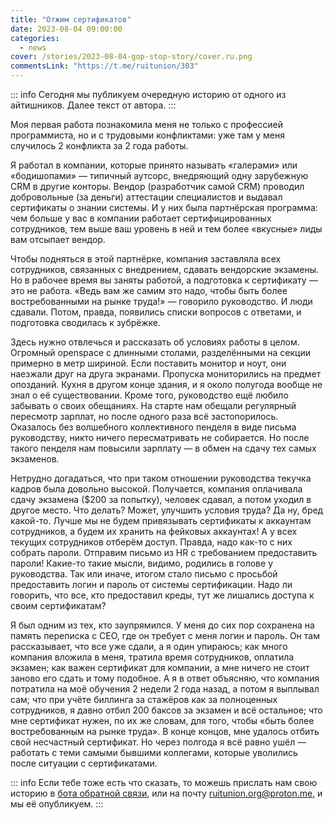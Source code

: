 ```yaml
---
title: "Отжим сертификатов"
date: 2023-08-04 09:00:00
categories:
  - news
cover: /stories/2023-08-04-gop-stop-story/cover.ru.png
commentsLink: "https://t.me/ruitunion/303"
---
```


::: info
Сегодня мы публикуем очередную историю от одного из айтишников. Далее текст от 
автора.
:::

Моя первая работа познакомила меня не только с профессией программиста, но и с трудовыми конфликтами: уже там у меня случилось 2 конфликта за 2 года работы.

Я работал в компании, которые принято называть «галерами» или «бодишопами» — типичный аутсорс, внедряющий одну зарубежную CRM в другие конторы. Вендор (разработчик самой CRM) проводил добровольные (за деньги) аттестации специалистов и выдавал сертификаты о знании системы. И у них была партнёрская программа: чем больше у вас в компании работает сертифицированных сотрудников, тем выше ваш уровень в ней и тем более «вкусные» лиды вам отсыпает вендор.

Чтобы подняться в этой партнёрке, компания заставляла всех сотрудников, связанных с внедрением, сдавать вендорские экзамены. Но в рабочее время вы заняты работой, а подготовка к сертификату — это не работа. «Ведь вам же самим это надо, чтобы быть более востребованными на рынке труда!» — говорило руководство. И люди сдавали. Потом, правда, появились списки вопросов с ответами, и подготовка сводилась к зубрёжке.

Здесь нужно отвлечься и рассказать об условиях работы в целом. Огромный openspace с длинными столами, разделёнными на секции примерно в метр шириной. Если поставить монитор и ноут, они наезжали друг на друга экранами. Пропуска мониторились на предмет опозданий. Кухня в другом конце здания, и я около полугода вообще не знал о её существовании. Кроме того, руководство ещё любило забывать о своих обещаниях. На старте нам обещали регулярный пересмотр зарплат, но после одного раза всё застопорилось. Оказалось без волшебного коллективного пенделя в виде письма руководству, никто ничего пересматривать не собирается. Но после такого пенделя нам повысили зарплату — в обмен на сдачу тех самых экзаменов.

Нетрудно догадаться, что при таком отношении руководства текучка кадров была довольно высокой. Получается, компания оплачивала сдачу экзамена ($200 за попытку), человек сдавал, а потом уходил в другое место. Что делать? Может, улучшить условия труда? Да ну, бред какой-то. Лучше мы не будем привязывать сертификаты к аккаунтам сотрудников, а будем их хранить на фейковых аккаунтах! А у всех текущих сотрудников отберём доступ. Правда, надо как-то с них собрать пароли. Отправим письмо из HR с требованием предоставить пароли! Какие-то такие мысли, видимо, родились в голове у руководства. Так или иначе, итогом стало письмо с просьбой предоставить логин и пароль от системы сертификации. Надо ли говорить, что все, кто предоставил креды, тут же лишались доступа к своим сертификатам?

Я был одним из тех, кто заупрямился. У меня до сих пор сохранена на память переписка с CEO, где он требует с меня логин и пароль. Он там рассказывает, что все уже сдали, а я один упираюсь; как много компания вложила в меня, тратила время сотрудников, оплатила экзамен; как важен сертификат для компании, а мне ничего не стоит заново его сдать и тому подобное. А я в ответ объясняю, что компания потратила на моё обучения 2 недели 2 года назад, а потом я выплывал сам; что при учёте биллинга за стажёров как за полноценных сотрудников, я давно отбил 200 баксов за экзамен и всё остальное; что мне сертификат нужен, по их же словам, для того, чтобы «быть более востребованным на рынке труда». В конце концов, мне удалось отбить свой несчастный сертификат. Но через полгода я всё равно ушёл — работать с теми самыми бывшими коллегами, которые уволились после ситуации с сертификатами.

::: info
Если тебе тоже есть что сказать, то можешь прислать нам свою историю в
[бота обратной связи](http://t.me/itunion_feedback_bot), или на почту 
ruitunion.org@proton.me, и мы её опубликуем.
:::
